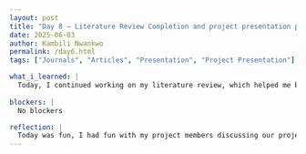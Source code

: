 ```yaml
---
layout: post
title: "Day 8 – Literature Review Completion and project presentation planning"
date: 2025-06-03
author: Kambili Nwankwo
permalink: /day6.html
tags: ["Journals", "Articles", "Presentation", "Project Presentation"]

what_i_learned: |
  Today, I continued working on my literature review, which helped me better understand the background and current research related to my topic. I focused on identifying key themes and gaps that can support my project's direction. In addition, I began planning for the upcoming project presentation by outlining main points and thinking through how to communicate my ideas clearly. Overall, it was a productive day of research and preparation.
  
blockers: |
  No blockers

reflection: |
  Today was fun, I had fun with my project members discussing our project articles that we are reviewing. I also had to learn more about the campus I am conducting research which is the Morgan State University Campus. I am optimistic about the research and I look forward to learning more on what we are going to explore
---
```


